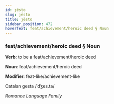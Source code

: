 ```yaml
---
id: ȷësto
slug: ȷësto
title: ȷësto
sidebar_position: 472
hoverText: feat/achievement/heroic deed § Noun
---
```


### feat/achievement/heroic deed § Noun

**Verb**: to be a feat/achievement/heroic deed

**Noun**: feat/achievement/heroic deed

**Modifier**: feat-like/achievement-like

Catalan gesta /ˈd͡ʒes.ta/

*Romance Language Family*